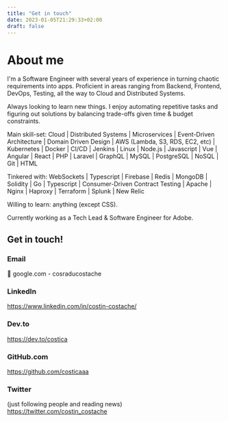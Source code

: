 ```yaml
---
title: "Get in touch"
date: 2023-01-05T21:29:33+02:00
draft: false
---
```



# About me

I'm a Software Engineer with several years of experience in turning chaotic
requirements into apps. Proficient in areas ranging from Backend, Frontend,
DevOps, Testing, all the way to Cloud and Distributed Systems.

Always looking to learn new things. I enjoy automating repetitive tasks and figuring out solutions by balancing trade-offs given time & budget constraints. 

Main skill-set: Cloud | Distributed Systems | Microservices | Event-Driven Architecture | Domain Driven Design | AWS (Lambda, S3, RDS, EC2, etc) | Kubernetes | Docker | CI/CD | Jenkins | Linux | Node.js | Javascript | Vue | Angular | React | PHP | Laravel | GraphQL | MySQL | PostgreSQL | NoSQL | Git | HTML

Tinkered with: WebSockets | Typescript | Firebase | Redis | MongoDB |  Solidity | Go | Typescript | Consumer-Driven Contract Testing | Apache | Nginx | Haproxy | Terraform | Splunk | New Relic 

Willing to learn: anything (except CSS). 

Currently working as a Tech Lead & Software Engineer for Adobe.

## Get in touch!

### Email
:email: google.com - cosraducostache 

### LinkedIn 
https://www.linkedin.com/in/costin-costache/

### Dev.to 
https://dev.to/costica

### GitHub.com 
https://github.com/costicaaa

### Twitter 
(just following people and reading news) https://twitter.com/costin_costache
